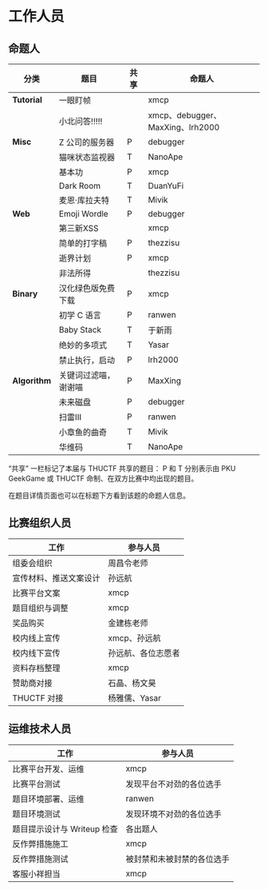 # 工作人员

## 命题人

| 分类 | 题目 | 共享 | 命题人 |
| --- | --- | --- | --- |
| **Tutorial** | 一眼盯帧 | | xmcp |
| | 小北问答!!!!! | | xmcp、debugger、MaxXing、lrh2000 |
| **Misc** | Z 公司的服务器 | P | debugger |
| | 猫咪状态监视器 | T | NanoApe |
| | 基本功 | P | xmcp |
| | Dark Room | T | DuanYuFi |
| | 麦恩·库拉夫特 | T | Mivik |
| **Web** | Emoji Wordle | P | debugger |
| | 第三新XSS |  | xmcp |
| | 简单的打字稿 | P | thezzisu |
| | 逝界计划 | P | xmcp |
| | 非法所得 | | thezzisu |
| **Binary** | 汉化绿色版免费下载 | P | xmcp |
| | 初学 C 语言 | P | ranwen |
| | Baby Stack | T | 于新雨 |
| | 绝妙的多项式 | T | Yasar |
| | 禁止执行，启动 | P | lrh2000 |
| **Algorithm** | 关键词过滤喵，谢谢喵 | P | MaxXing |
| | 未来磁盘 | P | debugger |
| | 扫雷III | P | ranwen |
| | 小章鱼的曲奇 | T | Mivik |
| | 华维码 | T | NanoApe |

“共享” 一栏标记了本届与 THUCTF 共享的题目：
P 和 T 分别表示由 PKU GeekGame 或 THUCTF 命制、在双方比赛中均出现的题目。

在题目详情页面也可以在标题下方看到该题的命题人信息。

## 比赛组织人员

| 工作 | 参与人员 |
| --- | --- |
| 组委会组织 | 周昌令老师 |
| 宣传材料、推送文案设计 | 孙远航 |
| 比赛平台文案 | xmcp |
| 题目组织与调整 | xmcp |
| 奖品购买 | 金建栋老师 |
| 校内线上宣传 | xmcp、孙远航 |
| 校内线下宣传 | 孙远航、各位志愿者 |
| 资料存档整理 | xmcp |
| 赞助商对接 | 石晶、杨文昊 |
| THUCTF 对接 | 杨雅儒、Yasar |

## 运维技术人员

| 工作 | 参与人员 |
| --- | --- |
| 比赛平台开发、运维 | xmcp |
| 比赛平台测试 | 发现平台不对劲的各位选手 |
| 题目环境部署、运维 | ranwen |
| 题目环境测试 | 发现环境不对劲的各位选手 |
| 题目提示设计与 Writeup 检查 | 各出题人 |
| 反作弊措施施工 | xmcp |
| 反作弊措施测试 | 被封禁和未被封禁的各位选手 |
| 客服小祥担当 | xmcp |
